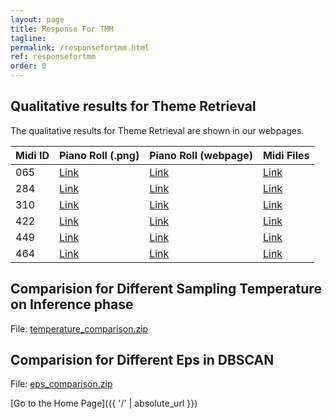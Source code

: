 ```yaml
---
layout: page
title: Response For TMM
tagline: 
permalink: /responsefortmm.html
ref: responsefortmm
order: 0
---
```


## Qualitative results for Theme Retrieval 
The qualitative results for Theme Retrieval are shown in our webpages.



Midi ID       | Piano Roll (.png) | Piano Roll (webpage) | Midi Files |
--------------|-------|-------|-------|
065    | [Link](thmret/pianoRollPngs/065.png) | [Link](thmret/pianoRollHtml/065.html) | [Link](thmret/065.zip) | 
284    | [Link](thmret/pianoRollPngs/284.png) | [Link](thmret/pianoRollHtml/284.html) | [Link](thmret/284.zip) | 
310    | [Link](thmret/pianoRollPngs/310.png) | [Link](thmret/pianoRollHtml/310.html) | [Link](thmret/310.zip) | 
422    | [Link](thmret/pianoRollPngs/422.png) | [Link](thmret/pianoRollHtml/422.html) | [Link](thmret/422.zip) | 
449    | [Link](thmret/pianoRollPngs/449.png) | [Link](thmret/pianoRollHtml/449.html) | [Link](thmret/449.zip) | 
464    | [Link](thmret/pianoRollPngs/464.png) | [Link](thmret/pianoRollHtml/464.html) | [Link](thmret/464.zip) | 


## Comparision for Different Sampling Temperature on Inference phase

File: [temperature_comparison.zip](thmret/temp_and_eps/temperature_comparison.zip)

## Comparision for Different Eps in DBSCAN

File: [eps_comparison.zip](thmret/temp_and_eps/eps_comparison.zip)

[Go to the Home Page]({{ '/' | absolute_url }})
